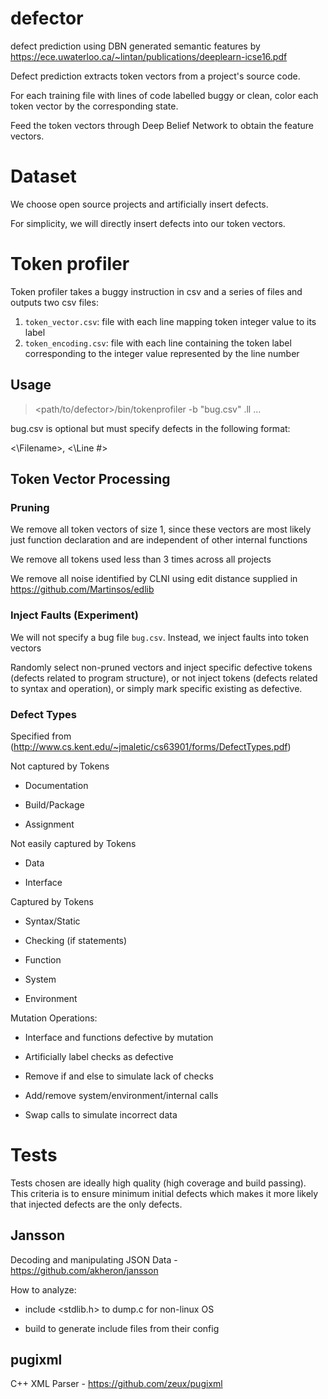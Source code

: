 # defector
defect prediction using DBN generated semantic features by https://ece.uwaterloo.ca/~lintan/publications/deeplearn-icse16.pdf

Defect prediction extracts token vectors from a project's source code.

For each training file with lines of code labelled buggy or clean, color each token vector by the corresponding state.

Feed the token vectors through Deep Belief Network to obtain the feature vectors.

# Dataset

We choose open source projects and artificially insert defects.

For simplicity, we will directly insert defects into our token vectors.

# Token profiler

Token profiler takes a buggy instruction in csv and a series of files and outputs two csv files:
1. `token_vector.csv`: file with each line mapping token integer value to its label
2. `token_encoding.csv`: file with each line containing the token label corresponding to the integer value represented by the line number

## Usage

> <path/to/defector>/bin/tokenprofiler -b "bug.csv" <sample>.ll ...

bug.csv is optional but must specify defects in the following format:

<\Filename>, <\Line #>

## Token Vector Processing

### Pruning

We remove all token vectors of size 1, since these vectors are most likely just function declaration and are independent of other internal functions

We remove all tokens used less than 3 times across all projects

We remove all noise identified by CLNI using edit distance supplied in https://github.com/Martinsos/edlib

### Inject Faults (Experiment)

We will not specify a bug file `bug.csv`. Instead, we inject faults into token vectors

Randomly select non-pruned vectors and inject specific defective tokens 
(defects related to program structure), or not inject tokens (defects related to syntax and operation), or simply mark specific existing as defective.

### Defect Types

Specified from (http://www.cs.kent.edu/~jmaletic/cs63901/forms/DefectTypes.pdf)

Not captured by Tokens
- Documentation

- Build/Package

- Assignment

Not easily captured by Tokens

- Data

- Interface

Captured by Tokens

- Syntax/Static

- Checking (if statements)

- Function

- System

- Environment

Mutation Operations:

- Interface and functions defective by mutation

- Artificially label checks as defective

- Remove if and else to simulate lack of checks

- Add/remove system/environment/internal calls

- Swap calls to simulate incorrect data

# Tests

Tests chosen are ideally high quality (high coverage and build passing). 
This criteria is to ensure minimum initial defects which makes it more likely that injected defects are the only defects.

## Jansson

Decoding and manipulating JSON Data - https://github.com/akheron/jansson

How to analyze: 

- include <stdlib.h> to dump.c for non-linux OS

- build to generate include files from their config

## pugixml

C++ XML Parser - https://github.com/zeux/pugixml
